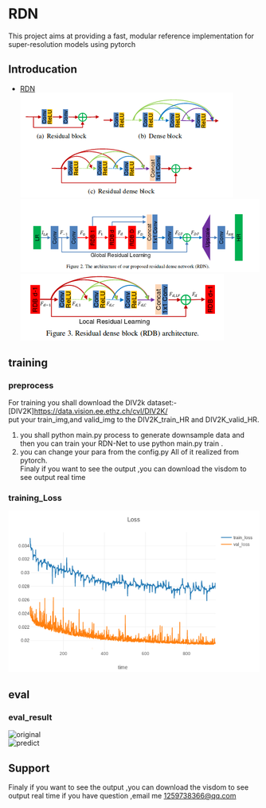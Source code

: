 # RDN
This project aims at providing a fast, modular reference implementation for super-resolution  models using pytorch 

## Introducation 
- [RDN](https://arxiv.org/abs/1802.08797)  
               ![Block1](result/reidual.png)
![Block2](result/residual2.png)
               ![Block3](result/residual3.png)



## training  
### preprocess
For training you shall download the DIV2k dataset:- [DIV2K]https://data.vision.ee.ethz.ch/cvl/DIV2K/   
put your train_img,and valid_img to the DIV2K_train_HR and DIV2K_valid_HR. <br> 
1. you shall python main.py process to generate downsample data and then you can train your RDN-Net to use python main.py train .<br>
2. you can change your para from the config.py All of it realized from pytorch.<br>
Finaly if you want to see the output ,you can download the visdom to see output real time

### training_Loss 
![train loss](result/newplot.png) 

## eval
### eval_result
![original](result/original4*.png)  
![predict](result/predict4*.png)

## Support
Finaly if you want to see the output ,you can download the visdom to see output real time
if you have question ,email me 1259738366@qq.com
